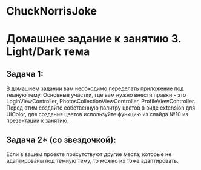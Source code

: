 # ChuckNorrisJoke

# Домашнее задание к занятию 3. Light/Dark тема

## Задача 1:

В домашнем задании вам необходимо переделать приложение под темную тему. Основные участки, где вам нужно внести правки - это LoginViewController, PhotosCollectionViewController, ProfileViewController. Перед этим создайте собственную палитру цветов в виде extension для UIColor, для создания цветов используйте функцию из слайда №10 из презентации к занятию.

## Задача 2* (со звездочкой):

Если в вашем проекте присутствуют другие места, которые не адаптированы под темную тему, то можно их тоже адаптировать.
